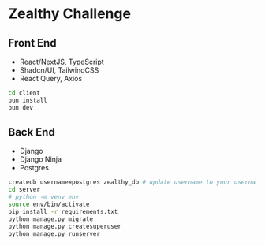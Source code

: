 # Zealthy Challenge


## Front End

- React/NextJS, TypeScript
- Shadcn/UI, TailwindCSS
- React Query, Axios

```bash
cd client
bun install
bun dev
```

## Back End

- Django
- Django Ninja
- Postgres

```bash
createdb username=postgres zealthy_db # update username to your username
cd server
# python -m venv env
source env/bin/activate
pip install -r requirements.txt
python manage.py migrate
python manage.py createsuperuser
python manage.py runserver
```
